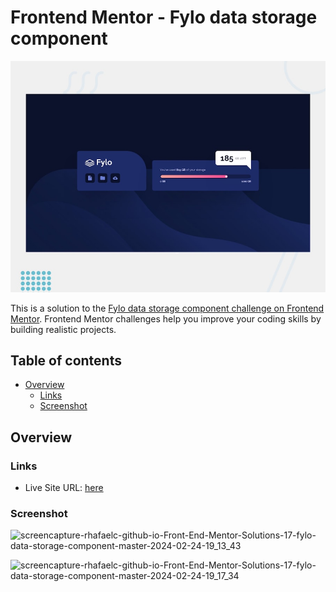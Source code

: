# Frontend Mentor - Fylo data storage component

![Design preview for the Fylo data storage component coding challenge](./design/desktop-preview.jpg)

This is a solution to the [Fylo data storage component challenge on Frontend Mentor](https://www.frontendmentor.io/challenges/fylo-data-storage-component-1dZPRbV5n). Frontend Mentor challenges help you improve your coding skills by building realistic projects.

## Table of contents

- [Overview](#overview)
  - [Links](#links)
  - [Screenshot](#screenshot)

## Overview

### Links

- Live Site URL: [here](https://rhafaelc.github.io/Front-End-Mentor-Solutions/17-fylo-data-storage-component-master/)

### Screenshot
![screencapture-rhafaelc-github-io-Front-End-Mentor-Solutions-17-fylo-data-storage-component-master-2024-02-24-19_13_43](https://github.com/rhafaelc/Front-End-Mentor-Solutions/assets/109317539/12249cc4-6a44-4e71-b246-7d25b2d3399f)

![screencapture-rhafaelc-github-io-Front-End-Mentor-Solutions-17-fylo-data-storage-component-master-2024-02-24-19_17_34](https://github.com/rhafaelc/Front-End-Mentor-Solutions/assets/109317539/0940bc1c-156e-4ccf-8fe1-94322228234a)
